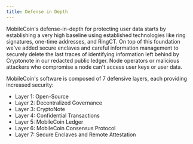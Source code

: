 ```yaml
---
title: Defense in Depth
---
```

MobileCoin's defense-in-depth for protecting user data starts by establishing a very high baseline using established technologies like ring signatures, one-time addresses, and RingCT. On top of this foundation we've added secure enclaves and careful information management to securely delete the last traces of identifying information left behind by Cryptonote in our redacted public ledger. Node operators or malicious attackers who compromise a node can't access user keys or user data.

MobileCoin's software is composed of 7 defensive layers, each providing increased security:
- Layer 1: Open-Source
- Layer 2: Decentralized Governance
- Layer 3: CryptoNote
- Layer 4: Confidential Transactions
- Layer 5: MobileCoin Ledger
- Layer 6: MobileCoin Consensus Protocol
- Layer 7: Secure Enclaves and Remote Attestation
